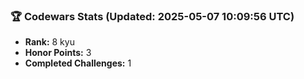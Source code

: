 ### 🏆 Codewars Stats (Updated: 2025-05-07 10:09:56 UTC)

- **Rank:** 8 kyu
- **Honor Points:** 3
- **Completed Challenges:** 1
